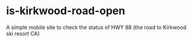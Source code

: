 # is-kirkwood-road-open
A simple mobile site to check the status of HWY 88 (the road to Kirkwood ski resort CA)
